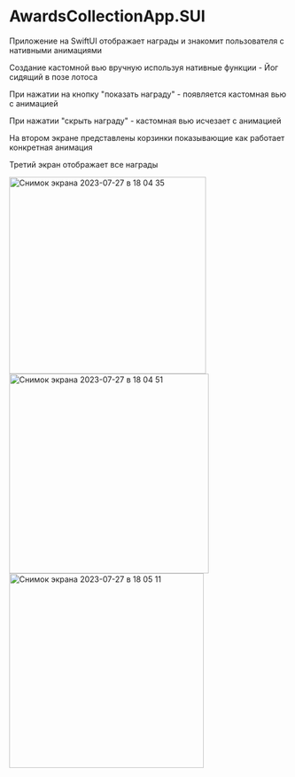 # AwardsCollectionApp.SUI
Приложение на SwiftUI отображает награды и знакомит пользователя с нативными анимациями


Создание кастомной вью вручную используя нативные функции - Йог сидящий в позе лотоса


При нажатии на кнопку "показать награду" - появляется кастомная вью с анимацией


При нажатии "скрыть награду" - кастомная вью исчезает с анимацией


На втором экране представлены корзинки показывающие как работает конкретная анимация

Третий экран отображает все награды


<img width="355" alt="Снимок экрана 2023-07-27 в 18 04 35" src="https://github.com/IgorJu/AwardsCollectionApp.SUI/assets/127942402/e041d6f7-7a9f-4a69-bc89-2aadbfe15be5">
<img width="360" alt="Снимок экрана 2023-07-27 в 18 04 51" src="https://github.com/IgorJu/AwardsCollectionApp.SUI/assets/127942402/01400ec1-6547-47ba-94b0-bf2573d2ec96">
<img width="351" alt="Снимок экрана 2023-07-27 в 18 05 11" src="https://github.com/IgorJu/AwardsCollectionApp.SUI/assets/127942402/2b74d898-70a6-45b8-bba4-9ad872b15689">




